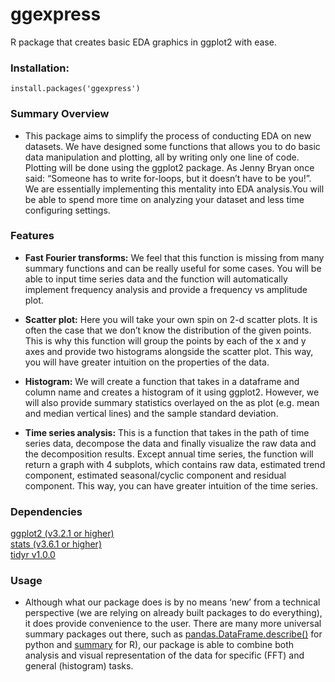 # ggexpress

R package that creates basic EDA graphics in ggplot2 with ease.

### Installation:

```
install.packages('ggexpress')
```

### Summary Overview
- This package aims to simplify the process of conducting EDA on new datasets. We have designed some functions that allows you to do basic data manipulation and plotting, all by writing only one line of code. Plotting will be done using the ggplot2 package. As Jenny Bryan once said: “Someone has to write for-loops, but it doesn’t have to be you!”. We are essentially implementing this mentality into EDA analysis.You will be able to spend more time on analyzing your dataset and less time configuring settings. 

### Features
- **Fast Fourier transforms:** We feel that this function is missing from many summary functions and can be really useful for some cases. You will be able to input time series data and the function will automatically implement frequency analysis and provide a frequency vs amplitude plot.

- **Scatter plot:** Here you will take your own spin on 2-d scatter plots. It is often the case that we don’t know the distribution of the given points. This is why this function will group the points by each of the x and y axes and provide two histograms alongside the scatter plot. This way, you will have greater intuition on the properties of the data.

- **Histogram:** We will create a function that takes in a dataframe and column name and creates a histogram of it using ggplot2. However, we will also provide summary statistics overlayed on the as plot (e.g. mean and median vertical lines) and the sample standard deviation.


- **Time series analysis:** This is a function that takes in the path of time series data, decompose the data and finally visualize the raw data and the decomposition results. Except annual time series, the function will return a graph with 4 subplots, which contains raw data, estimated trend component, estimated seasonal/cyclic component and residual component. This way, you can have greater intuition of the time series.


### Dependencies

[ggplot2 (v3.2.1 or higher)](https://ggplot2.tidyverse.org)
<br>
[stats (v3.6.1 or higher)](https://www.rdocumentation.org/packages/stats/versions/3.6.2)
<br>
[tidyr v1.0.0](https://tidyr.tidyverse.org)

### Usage

- Although what our package does is by no means ‘new’ from a technical perspective (we are relying on already built packages to do everything), it does provide convenience to the user. There are many more universal summary packages out there, such as [pandas.DataFrame.describe()](https://pandas.pydata.org/pandas-docs/stable/reference/api/pandas.DataFrame.describe.html) for python and [summary](https://www.rdocumentation.org/packages/base/versions/3.6.2/topics/summary) for R), our package is able to combine both analysis and visual representation of the data for specific (FFT) and general (histogram) tasks.


